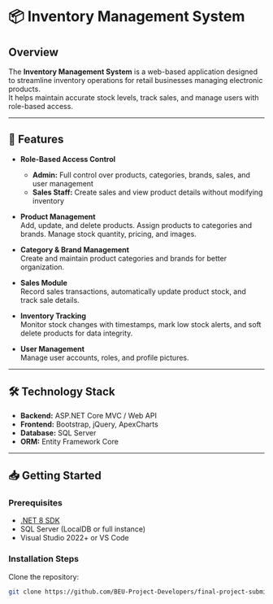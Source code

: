 # 📦 Inventory Management System

## Overview

The **Inventory Management System** is a web-based application designed to streamline inventory operations for retail businesses managing electronic products.  
It helps maintain accurate stock levels, track sales, and manage users with role-based access.

---

## 🚀 Features

- **Role-Based Access Control**  
  - **Admin:** Full control over products, categories, brands, sales, and user management  
  - **Sales Staff:** Create sales and view product details without modifying inventory

- **Product Management**  
  Add, update, and delete products. Assign products to categories and brands. Manage stock quantity, pricing, and images.

- **Category & Brand Management**  
  Create and maintain product categories and brands for better organization.

- **Sales Module**  
  Record sales transactions, automatically update product stock, and track sale details.

- **Inventory Tracking**  
  Monitor stock changes with timestamps, mark low stock alerts, and soft delete products for data integrity.

- **User Management**  
  Manage user accounts, roles, and profile pictures.

---

## 🛠 Technology Stack

- **Backend:** ASP.NET Core MVC / Web API  
- **Frontend:** Bootstrap, jQuery, ApexCharts  
- **Database:** SQL Server  
- **ORM:** Entity Framework Core

---

## 📥 Getting Started

### Prerequisites

- [.NET 8 SDK](https://dotnet.microsoft.com/en-us/download)  
- SQL Server (LocalDB or full instance)  
- Visual Studio 2022+ or VS Code

### Installation Steps

   Clone the repository:  
   ```bash
   git clone https://github.com/BEU-Project-Developers/final-project-submission-web-applications-aliyevelton
